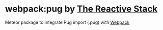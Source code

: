 # webpack:pug by [The Reactive Stack](https://thereactivestack.com)
Meteor package to integrate Pug import (.pug) with [Webpack](https://atmospherejs.com/webpack/webpack)
